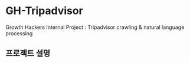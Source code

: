 # GH-Tripadvisor
Growth Hackers Internal Project : Tripadvisor crawling &amp; natural language processing

## 프로젝트 설명
